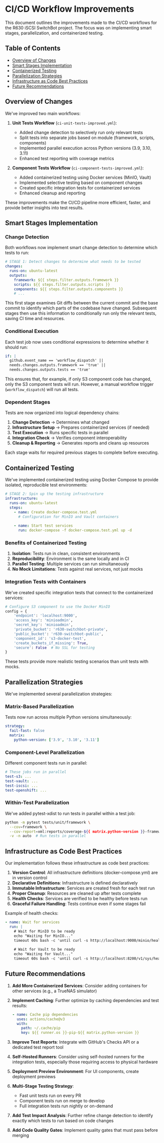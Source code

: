 # CI/CD Workflow Improvements

This document outlines the improvements made to the CI/CD workflows for the R630 iSCSI SwitchBot project. The focus was on implementing smart stages, parallelization, and containerized testing.

## Table of Contents
- [Overview of Changes](#overview-of-changes)
- [Smart Stages Implementation](#smart-stages-implementation)
- [Containerized Testing](#containerized-testing)
- [Parallelization Strategies](#parallelization-strategies)
- [Infrastructure as Code Best Practices](#infrastructure-as-code-best-practices)
- [Future Recommendations](#future-recommendations)

## Overview of Changes

We've improved two main workflows:

1. **Unit Tests Workflow** (`ci-unit-tests-improved.yml`):
   - Added change detection to selectively run only relevant tests
   - Split tests into separate jobs based on module (framework, scripts, components)
   - Implemented parallel execution across Python versions (3.9, 3.10, 3.11)
   - Enhanced test reporting with coverage metrics

2. **Component Tests Workflow** (`ci-component-tests-improved.yml`):
   - Added containerized testing using Docker services (MinIO, Vault)
   - Implemented selective testing based on component changes
   - Created specific integration tests for containerized services
   - Enhanced cleanup and reporting

These improvements make the CI/CD pipeline more efficient, faster, and provide better insights into test results.

## Smart Stages Implementation

### Change Detection

Both workflows now implement smart change detection to determine which tests to run:

```yaml
# STAGE 1: Detect changes to determine what needs to be tested
changes:
  runs-on: ubuntu-latest
  outputs:
    framework: ${{ steps.filter.outputs.framework }}
    scripts: ${{ steps.filter.outputs.scripts }}
    components: ${{ steps.filter.outputs.components }}
    # ...
```

This first stage examines Git diffs between the current commit and the base commit to identify which parts of the codebase have changed. Subsequent stages then use this information to conditionally run only the relevant tests, saving CI time and resources.

### Conditional Execution

Each test job now uses conditional expressions to determine whether it should run:

```yaml
if: |
  github.event_name == 'workflow_dispatch' || 
  needs.changes.outputs.framework == 'true' || 
  needs.changes.outputs.tests == 'true'
```

This ensures that, for example, if only S3 component code has changed, only the S3 component tests will run. However, a manual workflow trigger (`workflow_dispatch`) will run all tests.

### Dependent Stages

Tests are now organized into logical dependency chains:

1. **Change Detection** → Determines what changed
2. **Infrastructure Setup** → Prepares containerized services (if needed)
3. **Test Execution** → Runs specific tests in parallel
4. **Integration Check** → Verifies component interoperability  
5. **Cleanup & Reporting** → Generates reports and cleans up resources

Each stage waits for required previous stages to complete before executing.

## Containerized Testing

We've implemented containerized testing using Docker Compose to provide isolated, reproducible test environments:

```yaml
# STAGE 2: Spin up the testing infrastructure
infrastructure:
  runs-on: ubuntu-latest
  steps:
    - name: Create docker-compose.test.yml
      # Configuration for MinIO and Vault containers
    
    - name: Start test services
      run: docker-compose -f docker-compose.test.yml up -d
```

### Benefits of Containerized Testing

1. **Isolation**: Tests run in clean, consistent environments
2. **Reproducibility**: Environment is the same locally and in CI
3. **Parallel Testing**: Multiple services can run simultaneously
4. **No Mock Limitations**: Tests against real services, not just mocks

### Integration Tests with Containers

We've created specific integration tests that connect to the containerized services:

```python
# Configure S3 component to use the Docker MinIO
config = {
    'endpoint': 'localhost:9000',
    'access_key': 'minioadmin',
    'secret_key': 'minioadmin',
    'private_bucket': 'r630-switchbot-private',
    'public_bucket': 'r630-switchbot-public',
    'component_id': 's3-docker-test',
    'create_buckets_if_missing': True,
    'secure': False  # No SSL for testing
}
```

These tests provide more realistic testing scenarios than unit tests with mocks.

## Parallelization Strategies

We've implemented several parallelization strategies:

### Matrix-Based Parallelization

Tests now run across multiple Python versions simultaneously:

```yaml
strategy:
  fail-fast: false
  matrix:
    python-version: ['3.9', '3.10', '3.11']
```

### Component-Level Parallelization

Different component tests run in parallel:

```yaml
# These jobs run in parallel
test-s3: ...
test-vault: ...
test-iscsi: ...
test-openshift: ...
```

### Within-Test Parallelization

We've added pytest-xdist to run tests in parallel within a test job:

```bash
python -m pytest tests/unit/framework \
  --cov=framework \
  --cov-report=xml:reports/coverage-${{ matrix.python-version }}-framework.xml \
  -v -n auto  # Run tests in parallel
```

## Infrastructure as Code Best Practices

Our implementation follows these infrastructure as code best practices:

1. **Version Control**: All infrastructure definitions (docker-compose.yml) are in version control
2. **Declarative Definitions**: Infrastructure is defined declaratively
3. **Immutable Infrastructure**: Services are created fresh for each test run
4. **Proper Cleanup**: Resources are cleaned up after tests complete
5. **Health Checks**: Services are verified to be healthy before tests run
6. **Graceful Failure Handling**: Tests continue even if some stages fail

Example of health checks:

```yaml
- name: Wait for services
  run: |
    # Wait for MinIO to be ready
    echo "Waiting for MinIO..."
    timeout 60s bash -c 'until curl -s http://localhost:9000/minio/health/live; do sleep 2; done'
    
    # Wait for Vault to be ready
    echo "Waiting for Vault..."
    timeout 60s bash -c 'until curl -s http://localhost:8200/v1/sys/health | grep "initialized"; do sleep 2; done'
```

## Future Recommendations

1. **Add More Containerized Services**: Consider adding containers for other services (e.g., a TrueNAS simulator)

2. **Implement Caching**: Further optimize by caching dependencies and test results:
   ```yaml
   - name: Cache pip dependencies
     uses: actions/cache@v3
     with:
       path: ~/.cache/pip
       key: ${{ runner.os }}-pip-${{ matrix.python-version }}
   ```

3. **Improve Test Reports**: Integrate with GitHub's Checks API or a dedicated test report tool

4. **Self-Hosted Runners**: Consider using self-hosted runners for the integration tests, especially those requiring access to physical hardware

5. **Deployment Preview Environment**: For UI components, create deployment previews

6. **Multi-Stage Testing Strategy**:
   - Fast unit tests run on every PR
   - Component tests run on merge to develop
   - Full integration tests run nightly or on-demand

7. **Add Test Impact Analysis**: Further refine change detection to identify exactly which tests to run based on code changes

8. **Add Code Quality Gates**: Implement quality gates that must pass before merging
